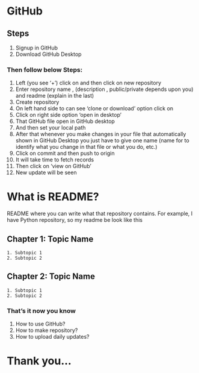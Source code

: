
# GitHub

## Steps 
1. Signup in GitHub
2. Download GitHub Desktop


### Then follow below Steps:

1. Left (you see ‘+’) click on and then click on new repository
2. Enter repository name , (description , public/private depends upon you) and readme (explain in the last)
3. Create repository
4. On left hand side to can see ‘clone or download’ option click on 
5. Click on right side  option ‘open in desktop’
6. That GitHub file open in GitHub desktop 
7. And then set your local path 
8. After that whenever you make changes in your file that automatically shown in GitHub Desktop you just have to give one name (name for to identify what you change in that file or what you do, etc.)
9. Click on commit and then push to origin
10. It will take time to fetch records
11. Then click on ‘view on GitHub’
12. New update will be seen




# What is README?
README where you can write what that repository contains.
For example, I have Python repository, so my readme be look like this

## Chapter 1: Topic Name
 	1. Subtopic 1
	2. Subtopic 2
## Chapter 2: Topic Name
	1. Subtopic 1
	2. Subtopic 2


### That’s it now you know 
1.	How to use GitHub?
2.	How to make repository?
3.	How to upload daily updates?



# Thank you...



